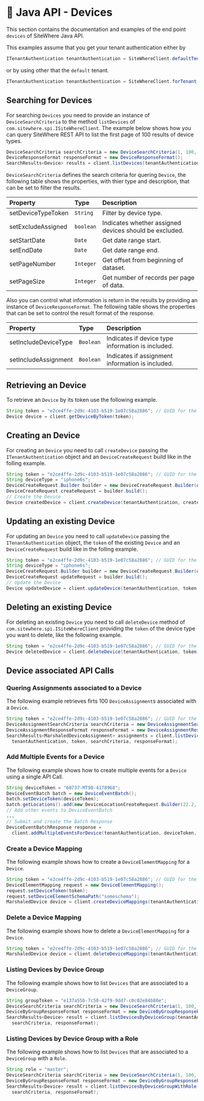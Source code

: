 # :book: Java API - Devices

<Seo/>

This section contains the documentation and examples of the end point `devices` of SiteWhere Java API.

This examples assume that you get your tenant authentication either by

```java
ITenantAuthentication tenantAuthentication = SiteWhereClient.defaultTenant();
```

or by using other that the `default` tenant.

```java
ITenantAuthentication tenantAuthentication = SiteWhereClient.forTenant("token", "auth");
```

## Searching for Devices

For searching `Devices` you need to provide an instance of `DeviceSearchCriteria`  to the method 
`listDevices` of `com.sitewhere.spi.ISiteWhereClient`. The example below shows how you can query SiteWhere REST API to 
list the first page of 100 results of device types.

```java
DeviceSearchCriteria searchCriteria = new DeviceSearchCriteria(1, 100, null, null);
DeviceResponseFormat responseFormat = new DeviceResponseFormat();
SearchResults<Device> results = client.listDevices(tenantAuthentication, searchCriteria, responseFormat);
```

`DeviceSearchCriteria` defines the search criteria for quering `Device`, the following table shows the properties, with 
thier type and description, that can be set to filter the results.

| Property                     | Type        | Description                                                    |
|:-----------------------------|:------------|:---------------------------------------------------------------|
| setDeviceTypeToken           | `String`    | Filter by device type.                                         |
| setExcludeAssigned           | `boolean`   | Indicates whether assigned devices should be excluded.         |
| setStartDate                 | `Date`      | Get date range start.                                          |
| setEndDate                   | `Date`      | Get date range end.                                            |
| setPageNumber                | `Integer`   | Get offset from beginning of dataset.                          |
| setPageSize                  | `Integer`   | Get number of records per page of data.                        |

Also you can control what information is return in the results by providing an instance of `DeviceResponseFormat`.
The following table shows the properties that can be set to control the result format of the response.

| Property               | Type        | Description                                                    |
|:-----------------------|:------------|:---------------------------------------------------------------|
| setIncludeDeviceType   | `Boolean`   | Indicates if device type information is included.              |
| setIncludeAssignment   | `Boolean`   | Indicates if assignment information is included.               |

## Retrieving an Device

To retrieve an `Device` by its token use the following example.

```java
String token = "e2ce4ffe-2d9c-4103-b519-1e07c58a2886"; // GUID for the Device
Device device = client.getDeviceByToken(token);
```

## Creating an Device

For creating an `Device` you need to call `createDevice` passing the `ITenantAuthentication` object and an
`DeviceCreateRequest` build like in the folling example.

```java
String token = "e2ce4ffe-2d9c-4103-b519-1e07c58a2886"; // GUID for the Device
String deviceType = "iphone6s";
DeviceCreateRequest.Builder builder = new DeviceCreateRequest.Builder(deviceType, token);
DeviceCreateRequest createRequest = builder.build();
// Create the Device
Device createdDevice = client.createDevice(tenantAuthentication, createRequest);
```

## Updating an existing Device

For updating an `Device` you need to call `updateDevice` passing the `ITenantAuthentication` object,
the `token` of the existing `Device` and an `DeviceCreateRequest` build like in the folling example.

```java
String token = "e2ce4ffe-2d9c-4103-b519-1e07c58a2886"; // GUID for the Device
String deviceType = "iphone6s";
DeviceCreateRequest.Builder builder = new DeviceCreateRequest.Builder(deviceType, token);
DeviceCreateRequest updateRequest = builder.build();
// Update the Device
Device updatedDevice = client.updateDevice(tenantAuthentication, token, updateRequest);
```

## Deleting an existing Device

For deleting an existing `Device` you need to call `deleteDevice` method of `com.sitewhere.spi.ISiteWhereClient`
providing the `token` of the device type you want to delete, like the following example.

```java
String token = "e2ce4ffe-2d9c-4103-b519-1e07c58a2886"; // GUID for the Device
Device deletedDevice = client.deleteDevice(tenantAuthentication, token);
```

## Device associated API Calls

### Quering Assignments associated to a Device

The following example retrieves firts 100 `DeviceAssignment`s associated with a `Device`.

```java
String token = "e2ce4ffe-2d9c-4103-b519-1e07c58a2886"; // GUID for the Device
DeviceAssignmentSearchCriteria searchCriteria = new DeviceAssignmentSearchCriteria(1, 100);
DeviceAssignmentResponseFormat responseFormat = new DeviceAssignmentResponseFormat();
SearchResults<MarshaledDeviceAssignment> assignments = client.listDeviceAssignmentsForDevice(
  tenantAuthentication, token, searchCriteria, responseFormat);
```

### Add Multiple Events for a Device

The following example shows how to create multiple events for a `Device` using a single API Call.

```java
String deviceToken = "60737-MT90-4178968";
DeviceEventBatch batch = new DeviceEventBatch();
batch.setDeviceToken(deviceToken);
batch.getLocations().add(new DeviceLocationCreateRequest.Builder(22.2, 33.3).build());
// Add other events to DeviceEventBatch
...
// Submit and create the Batch Response
DeviceEventBatchResponse response = 
  client.addMultipleEventsForDevice(tenantAuthentication, deviceToken, batch);
```

### Create a Device Mapping

The following example shows how to create a `DeviceElementMapping` for a `Device`.

```java
String token = "e2ce4ffe-2d9c-4103-b519-1e07c58a2886"; // GUID for the Device
DeviceElementMapping request = new DeviceElementMapping();
request.setDeviceToken(token);
request.setDeviceElementSchemaPath("someschema");
MarshaledDevice device = client.createDeviceMappings(tenantAuthentication, token, request);
```

### Delete a Device Mapping

The following example shows how to delete a `DeviceElementMapping` for a `Device`.

```java
String token = "e2ce4ffe-2d9c-4103-b519-1e07c58a2886"; // GUID for the Device
MarshaledDevice device = client.deleteDeviceMappings(tenantAuthentication, token, "someschema");
```

### Listing Devices by Device Group

The following example shows how to list `Devices` that are associated to a `DeviceGroup`.

```java
String groupToken = "e137a55b-7c50-42f9-9dd7-c0c02e84b80e";
DeviceSearchCriteria searchCriteria = new DeviceSearchCriteria(1, 100, null, null);
DeviceByGroupResponseFormat responseFormat = new DeviceByGroupResponseFormat();
SearchResults<Device> result = client.listDevicesByDeviceGroup(tenantAuthentication, groupToken,
  searchCriteria, responseFormat);
```

### Listing Devices by Device Group with a Role

The following example shows how to list `Devices` that are associated to a `DeviceGroup` with a `Role`.

```java
String role = "master";
DeviceSearchCriteria searchCriteria = new DeviceSearchCriteria(1, 100, null, null);
DeviceByGroupResponseFormat responseFormat = new DeviceByGroupResponseFormat();
SearchResults<Device> result = client.listDevicesByDeviceGroupWithRole(tenantAuthentication, role,
  searchCriteria, responseFormat);
```
